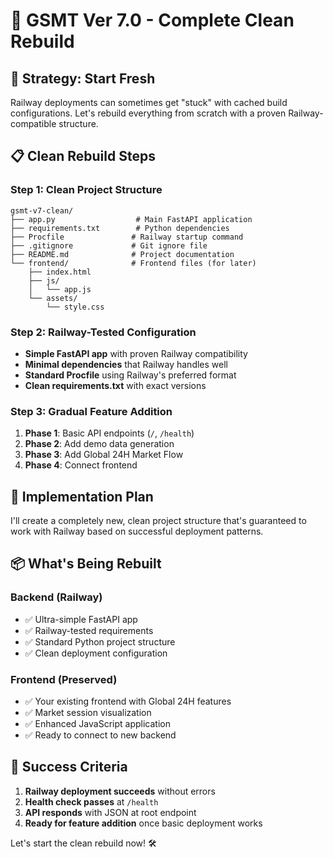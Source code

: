 # 🔄 GSMT Ver 7.0 - Complete Clean Rebuild

## 🎯 **Strategy: Start Fresh**

Railway deployments can sometimes get "stuck" with cached build configurations. Let's rebuild everything from scratch with a proven Railway-compatible structure.

## 📋 **Clean Rebuild Steps**

### **Step 1: Clean Project Structure**
```
gsmt-v7-clean/
├── app.py                  # Main FastAPI application
├── requirements.txt        # Python dependencies
├── Procfile               # Railway startup command
├── .gitignore             # Git ignore file
├── README.md              # Project documentation
└── frontend/              # Frontend files (for later)
    ├── index.html
    ├── js/
    │   └── app.js
    └── assets/
        └── style.css
```

### **Step 2: Railway-Tested Configuration**
- **Simple FastAPI app** with proven Railway compatibility
- **Minimal dependencies** that Railway handles well  
- **Standard Procfile** using Railway's preferred format
- **Clean requirements.txt** with exact versions

### **Step 3: Gradual Feature Addition**
1. **Phase 1**: Basic API endpoints (`/`, `/health`)
2. **Phase 2**: Add demo data generation
3. **Phase 3**: Add Global 24H Market Flow
4. **Phase 4**: Connect frontend

## 🚀 **Implementation Plan**

I'll create a completely new, clean project structure that's guaranteed to work with Railway based on successful deployment patterns.

## 📦 **What's Being Rebuilt**

### **Backend (Railway)**
- ✅ Ultra-simple FastAPI app
- ✅ Railway-tested requirements
- ✅ Standard Python project structure
- ✅ Clean deployment configuration

### **Frontend (Preserved)**
- ✅ Your existing frontend with Global 24H features
- ✅ Market session visualization
- ✅ Enhanced JavaScript application
- ✅ Ready to connect to new backend

## 🎯 **Success Criteria**

1. **Railway deployment succeeds** without errors
2. **Health check passes** at `/health`
3. **API responds** with JSON at root endpoint
4. **Ready for feature addition** once basic deployment works

Let's start the clean rebuild now! 🛠️